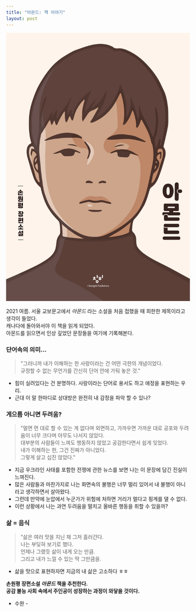 ```yaml
---
title: "아몬드: 책 이야기"
layout: post
---
```


![almond](/assets/almond.jpeg)


2021 여름. 서울 교보문고에서 _아몬드_ 라는 소설을 처음 접했을 때 희한한 제목이라고 생각이 들었다.  
캐나다에 돌아와서야 이 책을 읽게 되었다.   
아몬드를 읽으면서 인상 깊었던 문장들을 여기에 기록해본다.

### 단어속의 의미...

>"그러니까 내가 이해하는 한 사랑이라는 건 어떤 극한의 개념이었다.   
>규정할 수 없는 무언가를 간신히 단어 안에 가둬 놓은 것."

- 힘이 실려있다는 건 분명하다. 사랑이라는 단어로 용서도 하고 애정을 표현하는 우리.
- 근대 이 말 한마디로 상대방은 완전히 내 감정을 파악 할 수 있나?

### 게으름 아니면 두려움?
>"멀면 먼 대로 할 수 있는 게 없다며 외면하고, 가까우면 가까운 대로 공포와 두려움이 너무 크다며 아무도 나서지 않았다.    
>대부분의 사람들이 느껴도 행동하지 않았고 공감한다면서 쉽게 잊었다.  
>내가 이해하는 한, 그건 진짜가 아니었다.   
>그렇게 살고 십진 않았다."

- 지금 우크라인 사태를 포함한 전쟁에 관한 뉴스를 보면 나는 이 문장에 담긴 진실이 느껴진다.
- 많은 사람들과 마찬가지로 나는 화면속의 불행은 너무 멀리 있어서 내 불행이 아니라고 생각하면서 살아왔다.
- 그런데 만약에 눈압에서 누군가가 위험에 처하면 거리가 멀다고 핑계를 댈 수 없다.
- 이런 상황에서 나는 과연 두려움을 떨치고 올바른 행동을 취할 수 있을까?

### 삶 = 음식
>"삶은 여러 맛을 지닌 채 그저 흘러간다.   
>나는 부딪혀 보기로 했다.    
>언제나 그랬듯 삶이 내게 오는 만큼.    
>그리고 내가 느낄 수 있는 딱 그만큼을.   

- 삶을 맛으로 표현하자면 지금의 내 삶은 고소하다 ㅎㅎ

**손원평 장편소설 _아몬드_ 책을 추천한다.    
공감 불능 사회 속에서 주인공이 성장하는 과정이 와닿을 것이다.**

- 수완 -
